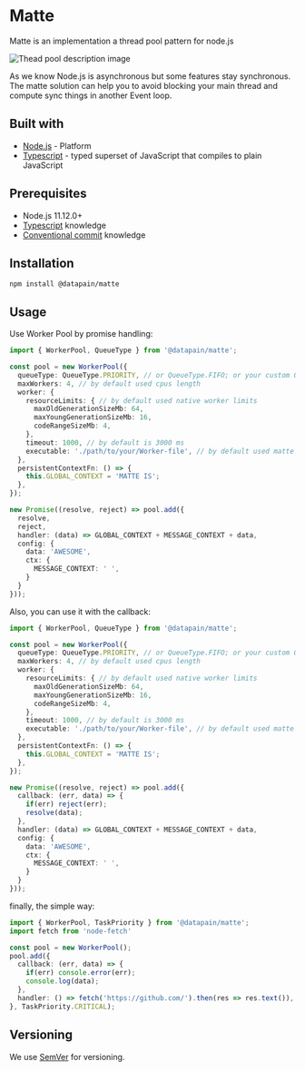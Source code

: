 # Matte

Matte is an implementation a thread pool pattern for node.js

![Thead pool description image](https://upload.wikimedia.org/wikipedia/commons/thumb/0/0c/Thread_pool.svg/800px-Thread_pool.svg.png)

As we know Node.js is asynchronous but some features stay synchronous. The matte solution can help you to avoid blocking your main thread and compute sync things in another Event loop.

## Built with

* [Node.js](https://nodejs.org/en/) - Platform
* [Typescript](https://www.typescriptlang.org/) - typed superset of JavaScript that compiles to plain JavaScript

## Prerequisites

- Node.js 11.12.0+
- [Typescript](https://www.typescriptlang.org/) knowledge
- [Conventional commit](https://www.conventionalcommits.org/) knowledge

## Installation

`npm install @datapain/matte`

## Usage

Use Worker Pool by promise handling:
```typescript
import { WorkerPool, QueueType } from '@datapain/matte';

const pool = new WorkerPool({
  queueType: QueueType.PRIORITY, // or QueueType.FIFO; or your custom QueueType which implement WorkerPoolQueueInterface; by default is QueueType.PRIORITY
  maxWorkers: 4, // by default used cpus length
  worker: {
    resourceLimits: { // by default used native worker limits
      maxOldGenerationSizeMb: 64,
      maxYoungGenerationSizeMb: 16,
      codeRangeSizeMb: 4,
    },
    timeout: 1000, // by default is 3000 ms
    executable: './path/to/your/Worker-file', // by default used matte implementation
  },
  persistentContextFn: () => {
    this.GLOBAL_CONTEXT = 'MATTE IS';
  },
});

new Promise((resolve, reject) => pool.add({
  resolve,
  reject,
  handler: (data) => GLOBAL_CONTEXT + MESSAGE_CONTEXT + data,
  config: {
    data: 'AWESOME',
    ctx: {
      MESSAGE_CONTEXT: ' ',
    }
  }
}));

```

Also, you can use it with the callback:
```typescript
import { WorkerPool, QueueType } from '@datapain/matte';

const pool = new WorkerPool({
  queueType: QueueType.PRIORITY, // or QueueType.FIFO; or your custom QueueType which implement WorkerPoolQueueInterface; by default is QueueType.PRIORITY
  maxWorkers: 4, // by default used cpus length
  worker: {
    resourceLimits: { // by default used native worker limits
      maxOldGenerationSizeMb: 64,
      maxYoungGenerationSizeMb: 16,
      codeRangeSizeMb: 4,
    },
    timeout: 1000, // by default is 3000 ms
    executable: './path/to/your/Worker-file', // by default used matte implementation
  },
  persistentContextFn: () => {
    this.GLOBAL_CONTEXT = 'MATTE IS';
  },
});

new Promise((resolve, reject) => pool.add({
  callback: (err, data) => {
    if(err) reject(err);
    resolve(data);
  },
  handler: (data) => GLOBAL_CONTEXT + MESSAGE_CONTEXT + data,
  config: {
    data: 'AWESOME',
    ctx: {
      MESSAGE_CONTEXT: ' ',
    }
  }
}));

```

finally, the simple way:
```typescript
import { WorkerPool, TaskPriority } from '@datapain/matte';
import fetch from 'node-fetch'

const pool = new WorkerPool();
pool.add({
  callback: (err, data) => {
    if(err) console.error(err);
    console.log(data);
  },
  handler: () => fetch('https://github.com/').then(res => res.text()), 
}, TaskPriority.CRITICAL);

``` 

## Versioning

We use [SemVer](http://semver.org/) for versioning. 
